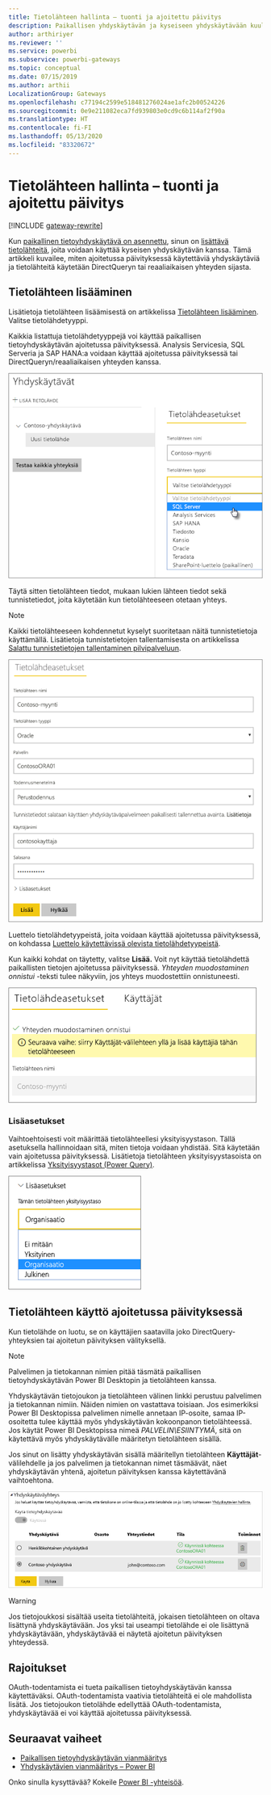 ```yaml
---
title: Tietolähteen hallinta – tuonti ja ajoitettu päivitys
description: Paikallisen yhdyskäytävän ja kyseiseen yhdyskäytävään kuuluvien tietolähteiden hallinta. Tämä artikkeli käsittelee erityisesti tietolähteitä, joita voidaan käyttää tuonnissa ja ajoitetussa päivityksessä.
author: arthiriyer
ms.reviewer: ''
ms.service: powerbi
ms.subservice: powerbi-gateways
ms.topic: conceptual
ms.date: 07/15/2019
ms.author: arthii
LocalizationGroup: Gateways
ms.openlocfilehash: c77194c2599e518481276024ae1afc2b00524226
ms.sourcegitcommit: 0e9e211082eca7fd939803e0cd9c6b114af2f90a
ms.translationtype: HT
ms.contentlocale: fi-FI
ms.lasthandoff: 05/13/2020
ms.locfileid: "83320672"
---
```

# <a name="manage-your-data-source---importscheduled-refresh"></a>Tietolähteen hallinta – tuonti ja ajoitettu päivitys

[!INCLUDE [gateway-rewrite](../includes/gateway-rewrite.md)]

Kun [paikallinen tietoyhdyskäytävä on asennettu](/data-integration/gateway/service-gateway-install), sinun on [lisättävä tietolähteitä](service-gateway-data-sources.md#add-a-data-source), joita voidaan käyttää kyseisen yhdyskäytävän kanssa. Tämä artikkeli kuvailee, miten ajoitetussa päivityksessä käytettäviä yhdyskäytäviä ja tietolähteitä käytetään DirectQueryn tai reaaliaikaisen yhteyden sijasta.

## <a name="add-a-data-source"></a>Tietolähteen lisääminen

Lisätietoja tietolähteen lisäämisestä on artikkelissa [Tietolähteen lisääminen](service-gateway-data-sources.md#add-a-data-source). Valitse tietolähdetyyppi.

Kaikkia listattuja tietolähdetyyppejä voi käyttää paikallisen tietoyhdyskäytävän ajoitetussa päivityksessä. Analysis Servicesia, SQL Serveria ja SAP HANA:a voidaan käyttää ajoitetussa päivityksessä tai DirectQueryn/reaaliaikaisen yhteyden kanssa.

![Tietolähteen valitseminen](media/service-gateway-enterprise-manage-scheduled-refresh/datasourcesettings2.png)

Täytä sitten tietolähteen tiedot, mukaan lukien lähteen tiedot sekä tunnistetiedot, joita käytetään kun tietolähteeseen otetaan yhteys.

> [!NOTE]
> Kaikki tietolähteeseen kohdennetut kyselyt suoritetaan näitä tunnistetietoja käyttämällä. Lisätietoja tunnistetietojen tallentamisesta on artikkelissa [Salattu tunnistetietojen tallentaminen pilvipalveluun](service-gateway-data-sources.md#store-encrypted-credentials-in-the-cloud).

![Tietolähdeasetusten täyttäminen](media/service-gateway-enterprise-manage-scheduled-refresh/datasourcesettings3-oracle.png)

Luettelo tietolähdetyypeistä, joita voidaan käyttää ajoitetussa päivityksessä, on kohdassa [Luettelo käytettävissä olevista tietolähdetyypeistä](service-gateway-data-sources.md#list-of-available-data-source-types).

Kun kaikki kohdat on täytetty, valitse **Lisää.** Voit nyt käyttää tietolähdettä paikallisten tietojen ajoitetussa päivityksessä. *Yhteyden muodostaminen onnistui* -teksti tulee näkyviin, jos yhteys muodostettiin onnistuneesti.

![Yhteyden tilan näyttäminen](media/service-gateway-enterprise-manage-scheduled-refresh/datasourcesettings4.png)

### <a name="advanced-settings"></a>Lisäasetukset

Vaihtoehtoisesti voit määrittää tietolähteellesi yksityisyystason. Tällä asetuksella hallinnoidaan sitä, miten tietoja voidaan yhdistää. Sitä käytetään vain ajoitetussa päivityksessä. Lisätietoja tietolähteen yksityisyystasoista on artikkelissa [Yksityisyystasot (Power Query)](https://support.office.com/article/Privacy-levels-Power-Query-CC3EDE4D-359E-4B28-BC72-9BEE7900B540).

![Yksityisyystason määrittäminen](media/service-gateway-enterprise-manage-scheduled-refresh/datasourcesettings9.png)

## <a name="use-the-data-source-for-scheduled-refresh"></a>Tietolähteen käyttö ajoitetussa päivityksessä

Kun tietolähde on luotu, se on käyttäjien saatavilla joko DirectQuery-yhteyksien tai ajoitetun päivityksen välityksellä.

> [!NOTE]
> Palvelimen ja tietokannan nimien pitää täsmätä paikallisen tietoyhdyskäytävän Power BI Desktopin ja tietolähteen kanssa.

Yhdyskäytävän tietojoukon ja tietolähteen välinen linkki perustuu palvelimen ja tietokannan nimiin. Näiden nimien on vastattava toisiaan. Jos esimerkiksi Power BI Desktopissa palvelimen nimelle annetaan IP-osoite, samaa IP-osoitetta tulee käyttää myös yhdyskäytävän kokoonpanon tietolähteessä. Jos käytät Power BI Desktopissa nimeä *PALVELIN\ESIINTYMÄ*, sitä on käytettävä myös yhdyskäytävälle määritetyn tietolähteen sisällä.

Jos sinut on lisätty yhdyskäytävän sisällä määritellyn tietolähteen **Käyttäjät**-välilehdelle ja jos palvelimen ja tietokannan nimet täsmäävät, näet yhdyskäytävän yhtenä, ajoitetun päivityksen kanssa käytettävänä vaihtoehtona.

![Käyttäjien näyttäminen](media/service-gateway-enterprise-manage-scheduled-refresh/powerbi-gateway-enterprise-schedule-refresh.png)

> [!WARNING]
> Jos tietojoukkosi sisältää useita tietolähteitä, jokaisen tietolähteen on oltava lisättynä yhdyskäytävään. Jos yksi tai useampi tietolähde ei ole lisättynä yhdyskäytävään, yhdyskäytävää ei näytetä ajoitetun päivityksen yhteydessä.

## <a name="limitations"></a>Rajoitukset

OAuth-todentamista ei tueta paikallisen tietoyhdyskäytävän kanssa käytettäväksi. OAuth-todentamista vaativia tietolähteitä ei ole mahdollista lisätä. Jos tietojoukon tietolähde edellyttää OAuth-todentamista, yhdyskäytävää ei voi käyttää ajoitetussa päivityksessä.

## <a name="next-steps"></a>Seuraavat vaiheet

* [Paikallisen tietoyhdyskäytävän vianmääritys](/data-integration/gateway/service-gateway-tshoot)
* [Yhdyskäytävien vianmääritys – Power BI](service-gateway-onprem-tshoot.md)

Onko sinulla kysyttävää? Kokeile [Power BI -yhteisöä](https://community.powerbi.com/).
